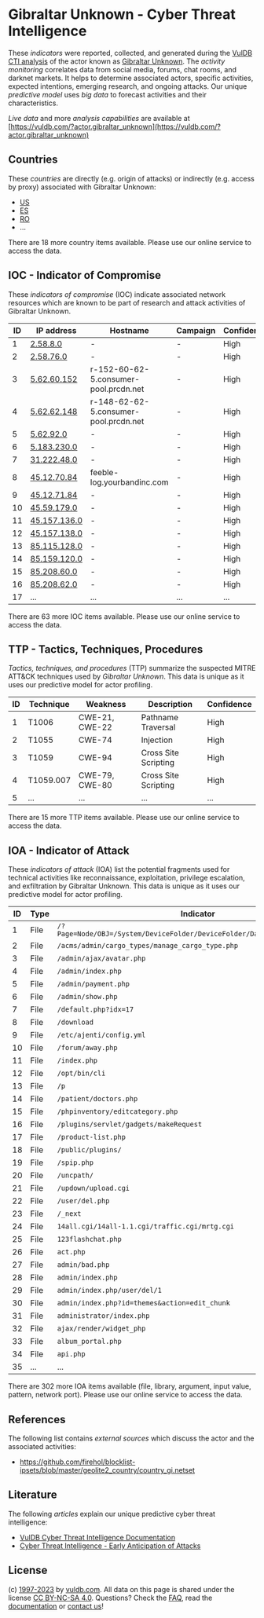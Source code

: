 # Gibraltar Unknown - Cyber Threat Intelligence

These _indicators_ were reported, collected, and generated during the [VulDB CTI analysis](https://vuldb.com/?kb.cti) of the actor known as [Gibraltar Unknown](https://vuldb.com/?actor.gibraltar_unknown). The _activity monitoring_ correlates data from social media, forums, chat rooms, and darknet markets. It helps to determine associated actors, specific activities, expected intentions, emerging research, and ongoing attacks. Our unique _predictive model_ uses _big data_ to forecast activities and their characteristics.

_Live data_ and more _analysis capabilities_ are available at [https://vuldb.com/?actor.gibraltar_unknown](https://vuldb.com/?actor.gibraltar_unknown)

## Countries

These _countries_ are directly (e.g. origin of attacks) or indirectly (e.g. access by proxy) associated with Gibraltar Unknown:

* [US](https://vuldb.com/?country.us)
* [ES](https://vuldb.com/?country.es)
* [RO](https://vuldb.com/?country.ro)
* ...

There are 18 more country items available. Please use our online service to access the data.

## IOC - Indicator of Compromise

These _indicators of compromise_ (IOC) indicate associated network resources which are known to be part of research and attack activities of Gibraltar Unknown.

ID | IP address | Hostname | Campaign | Confidence
-- | ---------- | -------- | -------- | ----------
1 | [2.58.8.0](https://vuldb.com/?ip.2.58.8.0) | - | - | High
2 | [2.58.76.0](https://vuldb.com/?ip.2.58.76.0) | - | - | High
3 | [5.62.60.152](https://vuldb.com/?ip.5.62.60.152) | r-152-60-62-5.consumer-pool.prcdn.net | - | High
4 | [5.62.62.148](https://vuldb.com/?ip.5.62.62.148) | r-148-62-62-5.consumer-pool.prcdn.net | - | High
5 | [5.62.92.0](https://vuldb.com/?ip.5.62.92.0) | - | - | High
6 | [5.183.230.0](https://vuldb.com/?ip.5.183.230.0) | - | - | High
7 | [31.222.48.0](https://vuldb.com/?ip.31.222.48.0) | - | - | High
8 | [45.12.70.84](https://vuldb.com/?ip.45.12.70.84) | feeble-log.yourbandinc.com | - | High
9 | [45.12.71.84](https://vuldb.com/?ip.45.12.71.84) | - | - | High
10 | [45.59.179.0](https://vuldb.com/?ip.45.59.179.0) | - | - | High
11 | [45.157.136.0](https://vuldb.com/?ip.45.157.136.0) | - | - | High
12 | [45.157.138.0](https://vuldb.com/?ip.45.157.138.0) | - | - | High
13 | [85.115.128.0](https://vuldb.com/?ip.85.115.128.0) | - | - | High
14 | [85.159.120.0](https://vuldb.com/?ip.85.159.120.0) | - | - | High
15 | [85.208.60.0](https://vuldb.com/?ip.85.208.60.0) | - | - | High
16 | [85.208.62.0](https://vuldb.com/?ip.85.208.62.0) | - | - | High
17 | ... | ... | ... | ...

There are 63 more IOC items available. Please use our online service to access the data.

## TTP - Tactics, Techniques, Procedures

_Tactics, techniques, and procedures_ (TTP) summarize the suspected MITRE ATT&CK techniques used by _Gibraltar Unknown_. This data is unique as it uses our predictive model for actor profiling.

ID | Technique | Weakness | Description | Confidence
-- | --------- | -------- | ----------- | ----------
1 | T1006 | CWE-21, CWE-22 | Pathname Traversal | High
2 | T1055 | CWE-74 | Injection | High
3 | T1059 | CWE-94 | Cross Site Scripting | High
4 | T1059.007 | CWE-79, CWE-80 | Cross Site Scripting | High
5 | ... | ... | ... | ...

There are 15 more TTP items available. Please use our online service to access the data.

## IOA - Indicator of Attack

These _indicators of attack_ (IOA) list the potential fragments used for technical activities like reconnaissance, exploitation, privilege escalation, and exfiltration by Gibraltar Unknown. This data is unique as it uses our predictive model for actor profiling.

ID | Type | Indicator | Confidence
-- | ---- | --------- | ----------
1 | File | `/?Page=Node/OBJ=/System/DeviceFolder/DeviceFolder/DateTime/Action=Submit` | High
2 | File | `/acms/admin/cargo_types/manage_cargo_type.php` | High
3 | File | `/admin/ajax/avatar.php` | High
4 | File | `/admin/index.php` | High
5 | File | `/admin/payment.php` | High
6 | File | `/admin/show.php` | High
7 | File | `/default.php?idx=17` | High
8 | File | `/download` | Medium
9 | File | `/etc/ajenti/config.yml` | High
10 | File | `/forum/away.php` | High
11 | File | `/index.php` | Medium
12 | File | `/opt/bin/cli` | Medium
13 | File | `/p` | Low
14 | File | `/patient/doctors.php` | High
15 | File | `/phpinventory/editcategory.php` | High
16 | File | `/plugins/servlet/gadgets/makeRequest` | High
17 | File | `/product-list.php` | High
18 | File | `/public/plugins/` | High
19 | File | `/spip.php` | Medium
20 | File | `/uncpath/` | Medium
21 | File | `/updown/upload.cgi` | High
22 | File | `/user/del.php` | High
23 | File | `/_next` | Low
24 | File | `14all.cgi/14all-1.1.cgi/traffic.cgi/mrtg.cgi` | High
25 | File | `123flashchat.php` | High
26 | File | `act.php` | Low
27 | File | `admin/bad.php` | High
28 | File | `admin/index.php` | High
29 | File | `admin/index.php/user/del/1` | High
30 | File | `admin/index.php?id=themes&action=edit_chunk` | High
31 | File | `administrator/index.php` | High
32 | File | `ajax/render/widget_php` | High
33 | File | `album_portal.php` | High
34 | File | `api.php` | Low
35 | ... | ... | ...

There are 302 more IOA items available (file, library, argument, input value, pattern, network port). Please use our online service to access the data.

## References

The following list contains _external sources_ which discuss the actor and the associated activities:

* https://github.com/firehol/blocklist-ipsets/blob/master/geolite2_country/country_gi.netset

## Literature

The following _articles_ explain our unique predictive cyber threat intelligence:

* [VulDB Cyber Threat Intelligence Documentation](https://vuldb.com/?kb.cti)
* [Cyber Threat Intelligence - Early Anticipation of Attacks](https://www.scip.ch/en/?labs.20201022)

## License

(c) [1997-2023](https://vuldb.com/?kb.changelog) by [vuldb.com](https://vuldb.com/?kb.about). All data on this page is shared under the license [CC BY-NC-SA 4.0](https://creativecommons.org/licenses/by-nc-sa/4.0/). Questions? Check the [FAQ](https://vuldb.com/?kb.faq), read the [documentation](https://vuldb.com/?kb) or [contact us](https://vuldb.com/?contact)!
